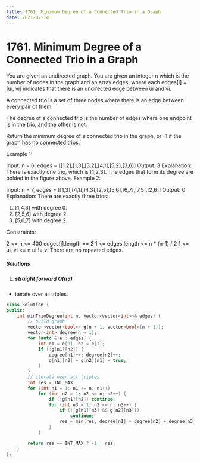 ```yaml
---
title: 1761. Minimum Degree of a Connected Trio in a Graph
date: 2021-02-14
---
```


# 1761. Minimum Degree of a Connected Trio in a Graph

You are given an undirected graph. You are given an integer n which is the number of nodes in the graph and an array edges, where each edges[i] = [ui, vi] indicates that there is an undirected edge between ui and vi.

A connected trio is a set of three nodes where there is an edge between every pair of them.

The degree of a connected trio is the number of edges where one endpoint is in the trio, and the other is not.

Return the minimum degree of a connected trio in the graph, or -1 if the graph has no connected trios.

 

Example 1:


Input: n = 6, edges = [[1,2],[1,3],[3,2],[4,1],[5,2],[3,6]]
Output: 3
Explanation: There is exactly one trio, which is [1,2,3]. The edges that form its degree are bolded in the figure above.
Example 2:


Input: n = 7, edges = [[1,3],[4,1],[4,3],[2,5],[5,6],[6,7],[7,5],[2,6]]
Output: 0
Explanation: There are exactly three trios:
1) [1,4,3] with degree 0.
2) [2,5,6] with degree 2.
3) [5,6,7] with degree 2.
 

Constraints:

2 <= n <= 400
edges[i].length == 2
1 <= edges.length <= n * (n-1) / 2
1 <= ui, vi <= n
ui != vi
There are no repeated edges.



##### Solutions

1. ##### straight forward O(n3)

- iterate over all triples.

```c++
class Solution {
public:
    int minTrioDegree(int n, vector<vector<int>>& edges) {
        // build graph
        vector<vector<bool>> g(n + 1, vector<bool>(n + 1));
        vector<int> degree(n + 1);
        for (auto & e : edges) {
            int n1 = e[0], n2 = e[1];
            if (!g[n1][n2]) {
                degree[n1]++; degree[n2]++;
                g[n1][n2] = g[n2][n1] = true;
            }
        }
        // iterate over all triples
        int res = INT_MAX;
        for (int n1 = 1; n1 <= n; n1++)
            for (int n2 = 1; n2 <= n; n2++) {
                if (!g[n1][n2]) continue;
                for (int n3 = 1; n3 <= n; n3++) {
                    if (!(g[n1][n3] && g[n2][n3]))
                        continue;
                    res = min(res, degree[n1] + degree[n2] + degree[n3] - 6);
                }
            }

        return res == INT_MAX ? -1 : res;
    }
};
```
